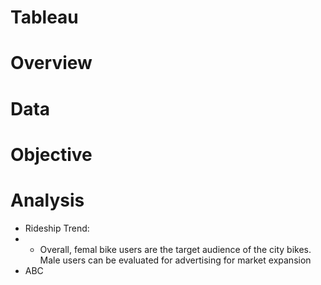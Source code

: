 # Tableau
# Overview
# Data
# Objective
# Analysis
- Rideship Trend:
- - Overall, femal bike users are the target audience of the city bikes. Male users can be  evaluated for advertising for market expansion
- ABC
